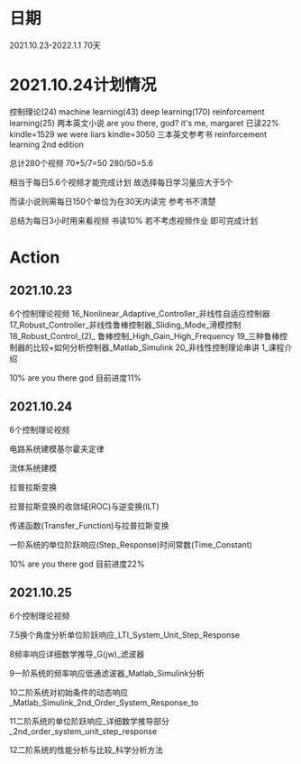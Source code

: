 # 日期
2021.10.23-2022.1.1
70天

# 2021.10.24计划情况
控制理论(24)
machine learning(43)
deep learning(170)
reinforcement learning(25)
两本英文小说
are you there, god? it's me, margaret 已读22%
kindle=1529
we were liars
kindle=3050
三本英文参考书
reinforcement learning 2nd edition

总计280个视频
70*5/7=50
280/50=5.6

相当于每日5.6个视频才能完成计划
故选择每日学习量应大于5个

而读小说则需每日150个单位为在30天内读完
参考书不清楚

总结为每日3小时用来看视频
书读10%
若不考虑视频作业
即可完成计划

# Action
## 2021.10.23
6个控制理论视频
16_Nonlinear_Adaptive_Controller_非线性自适应控制器
17_Robust_Controller_非线性鲁棒控制器_Sliding_Mode_滑模控制
18_Robust_Control_(2)_ 鲁棒控制_High_Gain_High_Frequency
19_三种鲁棒控制器的比较+如何分析控制器_Matlab_Simulink
20_非线性控制理论串讲
1_课程介绍

10% are you there god
目前进度11%

## 2021.10.24

6个控制理论视频

电路系统建模基尔霍夫定律

流体系统建模

拉普拉斯变换

拉普拉斯变换的收敛域(ROC)与逆变换(ILT)

传递函数(Transfer_Function)与拉普拉斯变换

一阶系统的单位阶跃响应(Step_Response)时间常数(Time_Constant)

10% are you there god
目前进度22%

## 2021.10.25

6个控制理论视频

7.5换个角度分析单位阶跃响应_LTI_System_Unit_Step_Response

8频率响应详细数学推导_G(jw)_滤波器

9一阶系统的频率响应低通滤波器_Matlab_Simulink分析

10二阶系统对初始条件的动态响应_Matlab_Simulink_2nd_Order_System_Response_to

11二阶系统的单位阶跃响应_详细数学推导部分_2nd_order_system_unit_step_response

12二阶系统的性能分析与比较_科学分析方法